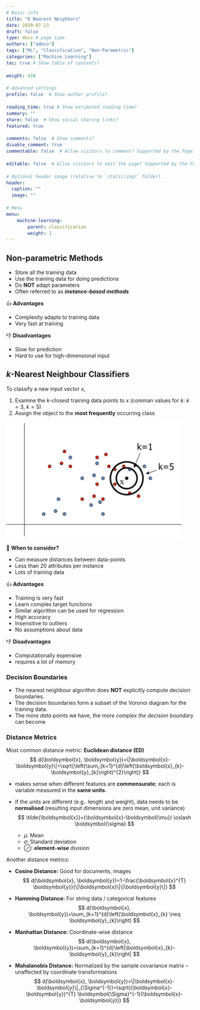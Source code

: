 ```yaml
---
# Basic info
title: "K Nearest Neighbors"
date: 2020-07-13
draft: false
type: docs # page type
authors: ["admin"]
tags: ["ML", "Classification", "Non-Parametric"]
categories: ["Machine Learning"]
toc: true # Show table of contents?

weight: 410

# Advanced settings
profile: false  # Show author profile?

reading_time: true # Show estimated reading time?
summary: ""
share: false  # Show social sharing links?
featured: true

comments: false  # Show comments?
disable_comment: true
commentable: false  # Allow visitors to comment? Supported by the Page, Post, and Docs content types.

editable: false  # Allow visitors to edit the page? Supported by the Page, Post, and Docs content types.

# Optional header image (relative to `static/img/` folder).
header:
  caption: ""
  image: ""

# Menu
menu: 
    machine-learning:
        parent: classification
        weight: 1
---
```


## Non-parametric Methods

- Store all the training data
- Use the training data for doing predictions
- Do **NOT** adapt parameters
- Often referred to as ***instance-based methods***

👍 **Advantages** 

+ Complexity adapts to training data
+ Very fast at training

👎 **Disadvantages**

- Slow for prediction
- Hard to use for high-dimensional input



## $k$-Nearest Neighbour Classifiers

To classify a new input vector $x,$ 

1. Examine the $k$-closest training data points to $x$ (comman values for $k$: $k=3$, $k=5$)
2. Assign the object to the **most frequently** occurring class

![image-20200128213429949](https://raw.githubusercontent.com/EckoTan0804/upic-repo/master/uPic/image-20200128213429949.png)

🤔 **When to consider?**

- Can measure distances between data-points
- Less than 20 attributes per instance
- Lots of training data

👍 **Advantages** 

- Training is very fast
- Learn complex target functions
- Similar algorithm can be used for regression
- High accuracy
- Insensitive to outliers
- No assumptions about data

👎 **Disadvantages**

- Computationally expensive
- requires a lot of memory

### Decision Boundaries

- The nearest neighbour algorithm does **NOT** explicitly compute decision boundaries.
- The decision boundaries form a subset of the Voronoi diagram for the training data.
- The *more data* points we have, the *more complex the decision boundary* can become

### Distance Metrics

Most common distance metric:  **Euclidean distance (ED)**
$$
d(\boldsymbol{x}, \boldsymbol{y})=\|\boldsymbol{x}-\boldsymbol{y}\|=\sqrt{\left(\sum_{k=1}^{d}\left(\boldsymbol{x}_{k}-\boldsymbol{y}_{k}\right)^{2}\right)}
$$

- makes sense when different features are **commensurate**; each is variable measured in the **same units.**

- If the units are different (e.g.. length and weight), data needs to be **normalised** (resulting input dimensions are zero mean, unit variance)
  $$
  \tilde{\boldsymbol{x}}=(\boldsymbol{x}-\boldsymbol{\mu}) \oslash \boldsymbol{\sigma}
  $$

  - $\mu$: Mean
  - $\sigma$: Standard deviation
  - $\oslash$: **element-wise** division

Another distance metrics:

- **Cosine Distance:** Good for documents, images
  $$
  d(\boldsymbol{x}, \boldsymbol{y})=1-\frac{\boldsymbol{x}^{T} \boldsymbol{y}}{\|\boldsymbol{x}\|\|\boldsymbol{y}\|}
  $$

- **Hamming Distance:** For string data / categorical features
  $$
  d(\boldsymbol{x}, \boldsymbol{y})=\sum_{k=1}^{d}\left(\boldsymbol{x}_{k} \neq \boldsymbol{y}_{k}\right)
  $$

- **Manhattan Distance:** Coordinate-wise distance
  $$
  d(\boldsymbol{x}, \boldsymbol{y})=\sum_{k=1}^{d}\left|\boldsymbol{x}_{k}-\boldsymbol{y}_{k}\right|
  $$

- **Mahalanobis Distance:** Normalized by the sample covariance matrix – unaffected by coordinate transformations
  $$
  d(\boldsymbol{x}, \boldsymbol{y})=\|\boldsymbol{x}-\boldsymbol{y}\|_{\Sigma^{-1}}=\sqrt{(\boldsymbol{x}-\boldsymbol{y})^{T} \boldsymbol{\Sigma}^{-1}(\boldsymbol{x}-\boldsymbol{y})}
  $$